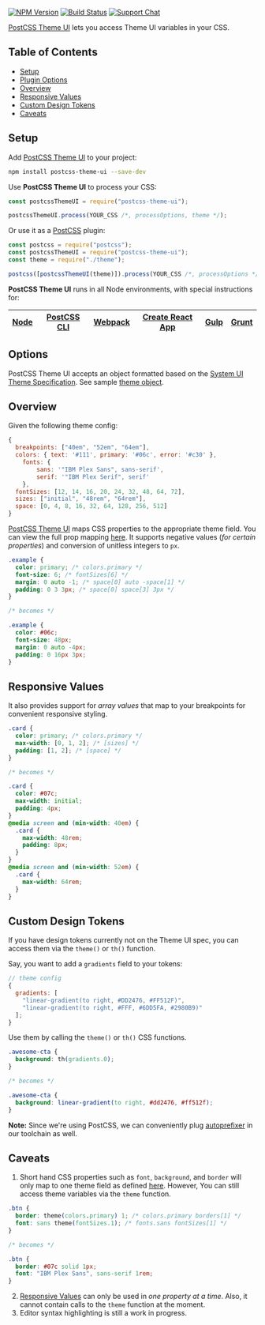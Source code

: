 [![NPM Version][npm-img]][npm-url]
[![Build Status][cli-img]][cli-url]
[![Support Chat][git-img]][git-url]

[PostCSS Theme UI] lets you access Theme UI variables in your CSS.

## Table of Contents

- [Setup](#setup)
- [Plugin Options](#options)
- [Overview](#overview)
- [Responsive Values](#responsive-values)
- [Custom Design Tokens](#custom-design-tokens)
- [Caveats](#caveats)

## Setup

Add [PostCSS Theme UI] to your project:

```bash
npm install postcss-theme-ui --save-dev
```

Use **PostCSS Theme UI** to process your CSS:

```js
const postcssThemeUI = require("postcss-theme-ui");

postcssThemeUI.process(YOUR_CSS /*, processOptions, theme */);
```

Or use it as a [PostCSS] plugin:

```js
const postcss = require("postcss");
const postcssThemeUI = require("postcss-theme-ui");
const theme = require("./theme");

postcss([postcssThemeUI(theme)]).process(YOUR_CSS /*, processOptions */);
```

**PostCSS Theme UI** runs in all Node environments, with special instructions for:

| [Node](INSTALL.md#node) | [PostCSS CLI](INSTALL.md#postcss-cli) | [Webpack](INSTALL.md#webpack) | [Create React App](INSTALL.md#create-react-app) | [Gulp](INSTALL.md#gulp) | [Grunt](INSTALL.md#grunt) |
| ----------------------- | ------------------------------------- | ----------------------------- | ----------------------------------------------- | ----------------------- | ------------------------- |


## Options

PostCSS Theme UI accepts an object formatted based on the [System UI Theme Specification](https://system-ui.com/theme/). See sample [theme object](test/theme.js).

## Overview

Given the following theme config:

```js
{
  breakpoints: ["40em", "52em", "64em"],
  colors: { text: '#111', primary: '#06c', error: '#c30' },
	fonts: {
		sans: '"IBM Plex Sans", sans-serif',
		serif: '"IBM Plex Serif", serif'
	},
  fontSizes: [12, 14, 16, 20, 24, 32, 48, 64, 72],
  sizes: ["initial", "48rem", "64rem"],
  space: [0, 4, 8, 16, 32, 64, 128, 256, 512]
}
```

[PostCSS Theme UI] maps CSS properties to the appropriate theme field. You can view the full prop mapping [here](src/mapping.js). It supports negative values (_for certain properties_) and conversion of unitless integers to `px`.

```css
.example {
  color: primary; /* colors.primary */
  font-size: 6; /* fontSizes[6] */
  margin: 0 auto -1; /* space[0] auto -space[1] */
  padding: 0 3 3px; /* space[0] space[3] 3px */
}

/* becomes */

.example {
  color: #06c;
  font-size: 48px;
  margin: 0 auto -4px;
  padding: 0 16px 3px;
}
```

## Responsive Values

It also provides support for _array values_ that map to your breakpoints for convenient responsive styling.

```css
.card {
  color: primary; /* colors.primary */
  max-width: [0, 1, 2]; /* [sizes] */
  padding: [1, 2]; /* [space] */
}

/* becomes */

.card {
  color: #07c;
  max-width: initial;
  padding: 4px;
}
@media screen and (min-width: 40em) {
  .card {
    max-width: 48rem;
    padding: 8px;
  }
}
@media screen and (min-width: 52em) {
  .card {
    max-width: 64rem;
  }
}
```

## Custom Design Tokens

If you have design tokens currently not on the Theme UI spec, you can access them via the `theme()` or `th()` function.

Say, you want to add a `gradients` field to your tokens:

```js
// theme config
{
  gradients: [
    "linear-gradient(to right, #DD2476, #FF512F)",
    "linear-gradient(to right, #FFF, #6DD5FA, #2980B9)"
  ];
}
```

Use them by calling the `theme()` or `th()` CSS functions.

```css
.awesome-cta {
  background: th(gradients.0);
}

/* becomes */

.awesome-cta {
  background: linear-gradient(to right, #dd2476, #ff512f);
}
```

**Note:** Since we're using PostCSS, we can conveniently plug [autoprefixer] in our toolchain as well.

## Caveats

1. Short hand CSS properties such as `font`, `background`, and `border` will only map to one theme field as defined [here](src/mapping.js). However, You can still access theme variables via the `theme` function.

```css
.btn {
  border: theme(colors.primary) 1; /* colors.primary borders[1] */
  font: sans theme(fontSizes.1); /* fonts.sans fontSizes[1] */
}

/* becomes */

.btn {
  border: #07c solid 1px;
  font: "IBM Plex Sans", sans-serif 1rem;
}
```

2. [Responsive Values](#responsive-values) can only be used in _one property at a time_. Also, it cannot contain calls to the `theme` function at the moment.
3. Editor syntax highlighting is still a work in progress.

[cli-img]: https://img.shields.io/travis/nelonoel/postcss-theme-ui/master.svg
[cli-url]: https://travis-ci.org/nelonoel/postcss-theme-ui
[git-img]: https://img.shields.io/badge/support-chat-blue.svg
[git-url]: https://gitter.im/postcss/postcss
[npm-img]: https://img.shields.io/npm/v/postcss-theme-ui.svg
[npm-url]: https://www.npmjs.com/package/postcss-theme-ui
[postcss]: https://github.com/postcss/postcss
[postcss theme ui]: https://github.com/nelonoel/postcss-theme-ui
[autoprefixer]: https://github.com/postcss/autoprefixer
